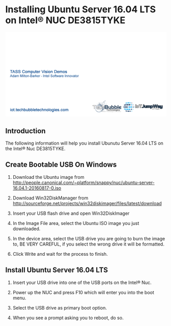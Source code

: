 # Installing Ubuntu Server 16.04 LTS on Intel® NUC DE3815TYKE

![TASS Computer Vision Demo Docs](/TASS/_DOCS/Images/Tass-Demo-Banner.png)

## Introduction

The following information will help you install Ubunutu Server 16.04 LTS on the Intel® Nuc DE3815TYKE.

## Create Bootable USB On Windows

1. Download the Ubuntu image from http://people.canonical.com/~platform/snappy/nuc/ubuntu-server-16.04.1-20160817-0.iso

2. Download Win32DiskManager from http://sourceforge.net/projects/win32diskimager/files/latest/download

3. Insert your USB flash drive and open Win32DiskImager

4. In the Image File area, select the Ubuntu ISO image you just downloaded.

5. In the device area, select the USB drive you are going to burn the image to, BE VERY CAREFUL, if you select the wrong drive it will be formatted.

6. Click Write and wait for the process to finish.

## Install Ubuntu Server 16.04 LTS

1. Insert your USB drive into one of the USB ports on the Intel® Nuc.

2. Power up the NUC and press F10 which will enter you into the boot menu.

3. Select the USB drive as primary boot option.

4. When you see a prompt asking you to reboot, do so.




